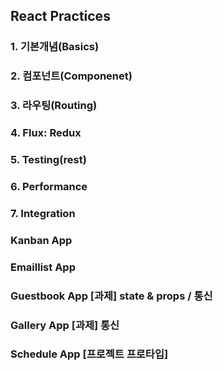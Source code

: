 ## React Practices

### 1. 기본개념(Basics)
### 2. 컴포넌트(Componenet)
### 3. 라우팅(Routing)
### 4. Flux: Redux
### 5. Testing(rest)
### 6. Performance
### 7. Integration

### Kanban App
### Emaillist App
### Guestbook App [과제] state & props / 통신
### Gallery App   [과제] 통신 
### Schedule App  [프로젝트 프로타입]

